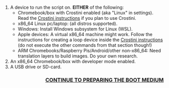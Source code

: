1. A device to run the script on. **EITHER** of the following:
    * Chromebook/box with Crostini enabled (aka "Linux" in settings). Read the [Crostini instructions](crostini-instructions) if you plan to use Crostini.
    * x86_64 Linux pc/laptop: (all distros supported).
    * Windows: Install Windows subsystem for Linux (WSL).
    * Apple devices: A virtual x86_64 machine might work. Follow the instructions for creating a loop device inside the [Crostini instructions](crostini-instructions) (do not execute the other commands from that section though!)
    * ARM Chromebooks/Raspberry Pis/Android/other non-x86_64: Need translation layers to build images. Do your own 
      research.
2. An x86_64 Chromebook/box with developer mode enabled.
3. A USB drive or SD-card.

<h3 align="right"><a href="Preparing the boot medium">CONTINUE TO PREPARING THE BOOT MEDIUM</a></h3>